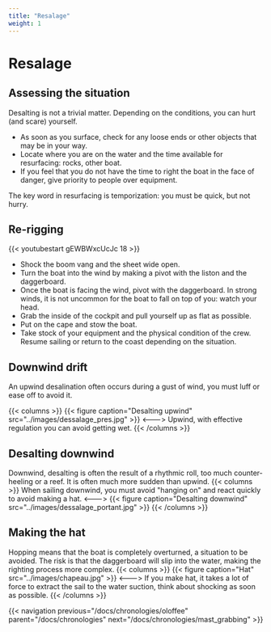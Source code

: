 ```yaml
---
title: "Resalage"
weight: 1
---
```


# Resalage

## Assessing the situation
Desalting is not a trivial matter. Depending on the conditions, you can hurt (and scare) yourself.

- As soon as you surface, check for any loose ends or other objects that may be in your way.
- Locate where you are on the water and the time available for resurfacing: rocks, other boat.
- If you feel that you do not have the time to right the boat in the face of danger, give priority to people over equipment.

The key word in resurfacing is temporization: you must be quick, but not hurry.

## Re-rigging

{{< youtubestart gEWBWxcUcJc 18 >}}

- Shock the boom vang and the sheet wide open.
- Turn the boat into the wind by making a pivot with the liston and the daggerboard.
- Once the boat is facing the wind, pivot with the daggerboard. In strong winds, it is not uncommon for the boat to fall on top of you: watch your head.
- Grab the inside of the cockpit and pull yourself up as flat as possible.
- Put on the cape and stow the boat.
- Take stock of your equipment and the physical condition of the crew. Resume sailing or return to the coast depending on the situation.

## Downwind drift
An upwind desalination often occurs during a gust of wind, you must luff or ease off to avoid it.

{{< columns >}}
{{< figure caption="Desalting upwind" src="../images/dessalage_pres.jpg" >}}
<--->
Upwind, with effective regulation you can avoid getting wet.
{{< /columns >}}

## Desalting downwind
Downwind, desalting is often the result of a rhythmic roll, too much counter-heeling or a reef. It is often much more sudden than upwind.
{{< columns >}}
When sailing downwind, you must avoid "hanging on" and react quickly to avoid making a hat.
<--->
{{< figure caption="Desalting downwind" src="../images/dessalage_portant.jpg" >}}
{{< /columns >}}

## Making the hat
Hopping means that the boat is completely overturned, a situation to be avoided. The risk is that the daggerboard will slip into the water, making the righting process more complex.
{{< columns >}}
{{< figure caption="Hat" src="../images/chapeau.jpg" >}}
<--->
If you make hat, it takes a lot of force to extract the sail to the water suction, think about shocking as soon as possible.
{{< /columns >}}

{{< navigation previous="/docs/chronologies/oloffee" parent="/docs/chronologies" next="/docs/chronologies/mast_grabbing" >}}